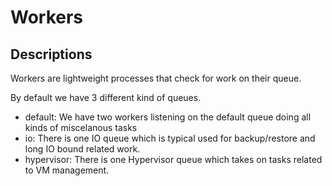 Workers
=======

Descriptions
------------

Workers are lightweight processes that check for work on their queue.

By default we have 3 different kind of queues.

-   default: We have two workers listening on the default queue doing
    all kinds of miscelanous tasks
-   io: There is one IO queue which is typical used for backup/restore
    and long IO bound related work.
-   hypervisor: There is one Hypervisor queue which takes on tasks
    related to VM management.

